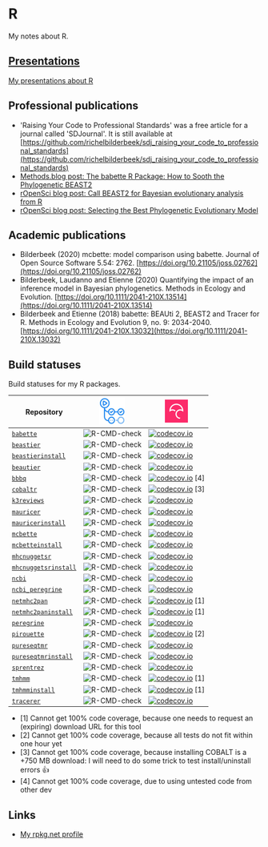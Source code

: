 # R

My notes about R.

## [Presentations](https://github.com/richelbilderbeek/PresentationsAboutR)

[My presentations about R](https://github.com/richelbilderbeek/PresentationsAboutR)

## Professional publications

 * 'Raising Your Code to Professional Standards'
   was a free article for a journal called 'SDJournal'.
   It is still available at 
   [https://github.com/richelbilderbeek/sdj_raising_your_code_to_professional_standards](https://github.com/richelbilderbeek/sdj_raising_your_code_to_professional_standards)
 * [Methods.blog post: The babette R Package: How to Sooth the Phylogenetic BEAST2](https://methodsblog.wordpress.com/2018/06/25/babette-beast2/)
 * [rOpenSci blog post: Call BEAST2 for Bayesian evolutionary analysis from R](https://ropensci.org/blog/2020/01/28/babette/)
 * [rOpenSci blog post: Selecting the Best Phylogenetic Evolutionary Model](https://ropensci.org/blog/2020/12/01/mcbette-selecting-the-best-inference-model/)

## Academic publications

 * Bilderbeek (2020) 
   mcbette: model comparison using babette. 
   Journal of Open Source Software 5.54: 2762. 
   [https://doi.org/10.21105/joss.02762](https://doi.org/10.21105/joss.02762)
 * Bilderbeek, Laudanno and Etienne (2020) 
   Quantifying the impact of an inference model in Bayesian phylogenetics. 
   Methods in Ecology and Evolution. 
   [https://doi.org/10.1111/2041-210X.13514](https://doi.org/10.1111/2041-210X.13514)
 * Bilderbeek and Etienne (2018) 
   babette: BEAUti 2, BEAST2 and Tracer for R. 
   Methods in Ecology and Evolution 9, no. 9: 2034-2040. 
   [https://doi.org/10.1111/2041-210X.13032](https://doi.org/10.1111/2041-210X.13032)

## Build statuses

Build statuses for my R packages.

Repository                                                                     |[![GitHub Actions](GitHubActions.png)](https://github.com/informalr/informalr/actions)                                             |[![Codecov logo](Codecov.png)](https://www.codecov.io)
-------------------------------------------------------------------------------|--------------------------------------------------------------------------------------------------------------|-------------------------------------------------------------------------------------------------------------------------------------------------------
[`babette`](https://github.com/ropensci/babette)                               |![R-CMD-check](https://github.com/ropensci/babette/workflows/R-CMD-check/badge.svg?branch=master)             |[![codecov.io](https://codecov.io/github/ropensci/babette/coverage.svg?branch=master)](https://codecov.io/github/ropensci/babette/branch/master)
[`beastier`](https://github.com/ropensci/beastier)                             |![R-CMD-check](https://github.com/ropensci/beastier/workflows/R-CMD-check/badge.svg?branch=master)            |[![codecov.io](https://codecov.io/github/ropensci/beastier/coverage.svg?branch=master)](https://codecov.io/github/ropensci/beastier/branch/master)
[`beastierinstall`](https://github.com/richelbilderbeek/beastierinstall)       |![R-CMD-check](https://github.com/richelbilderbeek/beastierinstall/workflows/R-CMD-check/badge.svg?branch=master)            |[![codecov.io](https://codecov.io/github/richelbilderbeek/beastierinstall/coverage.svg?branch=master)](https://codecov.io/github/richelbilderbeek/beastierinstall/branch/master)
[`beautier`](https://github.com/ropensci/beautier)                             |![R-CMD-check](https://github.com/ropensci/beautier/workflows/R-CMD-check/badge.svg?branch=master)            |[![codecov.io](https://codecov.io/github/ropensci/beautier/coverage.svg?branch=master)](https://codecov.io/github/ropensci/beautier/branch/master)
[`bbbq`](https://github.com/richelbilderbeek/bbbq)                             |![R-CMD-check](https://github.com/richelbilderbeek/bbbq/workflows/R-CMD-check/badge.svg?branch=master)        |[![codecov.io](https://codecov.io/github/richelbilderbeek/bbbq/coverage.svg?branch=master)](https://codecov.io/github/richelbilderbeek/bbbq/branch/master) [4]
[`cobaltr`](https://github.com/richelbilderbeek/cobaltr)                       |![R-CMD-check](https://github.com/richelbilderbeek/cobaltr/workflows/R-CMD-check/badge.svg?branch=master)     |[![codecov.io](https://codecov.io/github/richelbilderbeek/cobaltr/coverage.svg?branch=master)](https://codecov.io/github/richelbilderbeek/cobaltr/branch/master) [3]
[`k3reviews`](https://github.com/richelbilderbeek/k3reviews)                   |![R-CMD-check](https://github.com/richelbilderbeek/k3reviews/workflows/R-CMD-check/badge.svg?branch=master)   |[![codecov.io](https://codecov.io/github/richelbilderbeek/k3reviews/coverage.svg?branch=master)](https://codecov.io/github/richelbilderbeek/k3reviews/branch/master)
[`mauricer`](https://github.com/ropensci/mauricer)                             |![R-CMD-check](https://github.com/ropensci/mauricer/workflows/R-CMD-check/badge.svg?branch=master)            |[![codecov.io](https://codecov.io/github/ropensci/mauricer/coverage.svg?branch=master)](https://codecov.io/github/ropensci/mauricer/branch/master)
[`mauricerinstall`](https://github.com/richelbilderbeek/mauricerinstall)       |![R-CMD-check](https://github.com/richelbilderbeek/mauricerinstall/workflows/R-CMD-check/badge.svg?branch=master)            |[![codecov.io](https://codecov.io/github/richelbilderbeek/mauricerinstall/coverage.svg?branch=master)](https://codecov.io/github/richelbilderbeek/mauricerinstall/branch/master)
[`mcbette`](https://github.com/ropensci/mcbette)                               |![R-CMD-check](https://github.com/ropensci/mcbette/workflows/R-CMD-check/badge.svg?branch=master) |[![codecov.io](https://codecov.io/github/ropensci/mcbette/coverage.svg?branch=master)](https://codecov.io/github/ropensci/mcbette/branch/master)
[`mcbetteinstall`](https://github.com/richelbilderbeek/mcbetteinstall)         |![R-CMD-check](https://github.com/richelbilderbeek/mcbetteinstall/workflows/R-CMD-check/badge.svg?branch=master)            |[![codecov.io](https://codecov.io/github/richelbilderbeek/mcbetteinstall/coverage.svg?branch=master)](https://codecov.io/github/richelbilderbeek/mcbetteinstall/branch/master)
[`mhcnuggetsr`](https://github.com/richelbilderbeek/mhcnuggetsr)               |![R-CMD-check](https://github.com/richelbilderbeek/mhcnuggetsr/workflows/R-CMD-check/badge.svg?branch=master) |[![codecov.io](https://codecov.io/github/richelbilderbeek/mhcnuggetsr/coverage.svg?branch=master)](https://codecov.io/github/richelbilderbeek/mhcnuggetsr/branch/master)
[`mhcnuggetsrinstall`](https://github.com/richelbilderbeek/mhcnuggetsrinstall) |![R-CMD-check](https://github.com/richelbilderbeek/mhcnuggetsrinstall/workflows/R-CMD-check/badge.svg?branch=master)            |[![codecov.io](https://codecov.io/github/richelbilderbeek/mhcnuggetsrinstall/coverage.svg?branch=master)](https://codecov.io/github/richelbilderbeek/mhcnuggetsrinstall/branch/master)
[`ncbi`](https://github.com/richelbilderbeek/ncbi)                             |![R-CMD-check](https://github.com/richelbilderbeek/ncbi/workflows/R-CMD-check/badge.svg?branch=master) |[![codecov.io](https://codecov.io/github/richelbilderbeek/ncbi/coverage.svg?branch=master)](https://codecov.io/github/richelbilderbeek/ncbi/branch/master)
[`ncbi_peregrine`](https://github.com/richelbilderbeek/ncbi_peregrine)         |![R-CMD-check](https://github.com/richelbilderbeek/ncbi_peregrine/workflows/R-CMD-check/badge.svg?branch=master) |[![codecov.io](https://codecov.io/github/richelbilderbeek/ncbi_peregrine/coverage.svg?branch=master)](https://codecov.io/github/richelbilderbeek/ncbi_peregrine/branch/master)
[`netmhc2pan`](https://github.com/richelbilderbeek/netmhc2pan)                 |![R-CMD-check](https://github.com/richelbilderbeek/netmhc2pan/workflows/R-CMD-check/badge.svg?branch=master) |[![codecov.io](https://codecov.io/github/richelbilderbeek/netmhc2pan/coverage.svg?branch=master)](https://codecov.io/github/richelbilderbeek/netmhc2pan/branch/master) [1]
[`netmhc2paninstall`](https://github.com/richelbilderbeek/netmhc2paninstall)   |![R-CMD-check](https://github.com/richelbilderbeek/netmhc2paninstall/workflows/R-CMD-check/badge.svg?branch=master)            |[![codecov.io](https://codecov.io/github/richelbilderbeek/netmhc2paninstall/coverage.svg?branch=master)](https://codecov.io/github/richelbilderbeek/netmhc2paninstall/branch/master) [1]
[`peregrine`](https://github.com/richelbilderbeek/peregrine)                   |![R-CMD-check](https://github.com/richelbilderbeek/peregrine/workflows/R-CMD-check/badge.svg?branch=master) |[![codecov.io](https://codecov.io/github/richelbilderbeek/peregrine/coverage.svg?branch=master)](https://codecov.io/github/richelbilderbeek/peregrine/branch/master)
[`pirouette`](https://github.com/richelbilderbeek/pirouette)                   |![R-CMD-check](https://github.com/richelbilderbeek/pirouette/workflows/R-CMD-check/badge.svg?branch=master) |[![codecov.io](https://codecov.io/github/richelbilderbeek/pirouette/coverage.svg?branch=master)](https://codecov.io/github/richelbilderbeek/pirouette/branch/master) [2]
[`pureseqtmr`](https://github.com/richelbilderbeek/pureseqtmr)                 |![R-CMD-check](https://github.com/richelbilderbeek/pureseqtmr/workflows/R-CMD-check/badge.svg?branch=master) |[![codecov.io](https://codecov.io/github/richelbilderbeek/pureseqtmr/coverage.svg?branch=master)](https://codecov.io/github/richelbilderbeek/pureseqtmr/branch/master)
[`pureseqtmrinstall`](https://github.com/richelbilderbeek/pureseqtmrinstall)   |![R-CMD-check](https://github.com/richelbilderbeek/pureseqtmrinstall/workflows/R-CMD-check/badge.svg?branch=master)            |[![codecov.io](https://codecov.io/github/richelbilderbeek/pureseqtmrinstall/coverage.svg?branch=master)](https://codecov.io/github/richelbilderbeek/pureseqtmrinstall/branch/master)
[`sprentrez`](https://github.com/richelbilderbeek/sprentrez)                   |![R-CMD-check](https://github.com/richelbilderbeek/sprentrez/workflows/R-CMD-check/badge.svg?branch=master) |[![codecov.io](https://codecov.io/github/richelbilderbeek/sprentrez/coverage.svg?branch=master)](https://codecov.io/github/richelbilderbeek/sprentrez/branch/master)
[`tmhmm`](https://github.com/richelbilderbeek/tmhmm)                           |![R-CMD-check](https://github.com/richelbilderbeek/tmhmm/workflows/R-CMD-check/badge.svg?branch=master) |[![codecov.io](https://codecov.io/github/richelbilderbeek/tmhmm/coverage.svg?branch=master)](https://codecov.io/github/richelbilderbeek/tmhmm/branch/master) [1]
[`tmhmminstall`](https://github.com/richelbilderbeek/tmhmminstall)             |![R-CMD-check](https://github.com/richelbilderbeek/tmhmminstall/workflows/R-CMD-check/badge.svg?branch=master)            |[![codecov.io](https://codecov.io/github/richelbilderbeek/tmhmminstall/coverage.svg?branch=master)](https://codecov.io/github/richelbilderbeek/tmhmminstall/branch/master) [1]
[`tracerer`](https://github.com/ropensci/tracerer)                             |![R-CMD-check](https://github.com/ropensci/tracerer/workflows/R-CMD-check/badge.svg?branch=master) |[![codecov.io](https://codecov.io/github/ropensci/tracerer/coverage.svg?branch=master)](https://codecov.io/github/ropensci/tracerer/branch/master)

 * [1] Cannot get 100% code coverage, because one needs to request an (expiring) download URL for this tool
 * [2] Cannot get 100% code coverage, because all tests do not fit within one hour yet
 * [3] Cannot get 100% code coverage, because installing COBALT is a +750 MB download: I will need to do some trick to test install/uninstall errors :+1:
 * [4] Cannot get 100% code coverage, due to using untested code from other dev


## Links

 * [My rpkg.net profile](https://scholar.rpkg.net/aut/Richel+Bilderbeek)
